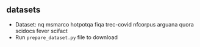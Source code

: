 ## datasets

- Dataset: nq msmarco hotpotqa fiqa trec-covid nfcorpus arguana quora scidocs fever scifact
- Run `prepare_dataset.py` file to download